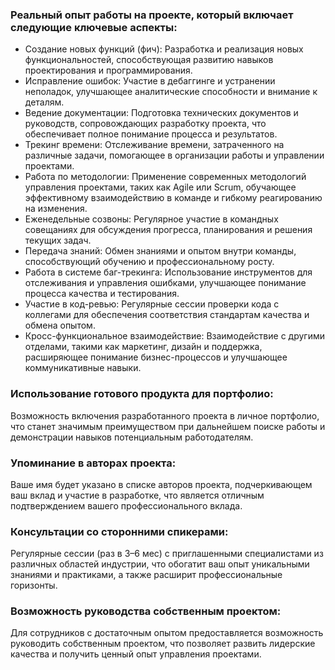 ### Реальный опыт работы на проекте, который включает следующие ключевые аспекты:
   - Создание новых функций (фич): Разработка и реализация новых функциональностей, способствующая развитию навыков проектирования и программирования.
   - Исправление ошибок: Участие в дебаггинге и устранении неполадок, улучшающее аналитические способности и внимание к деталям.
   - Ведение документации: Подготовка технических документов и руководств, сопровождающих разработку проекта, что обеспечивает полное понимание процесса и результатов.
   - Трекинг времени: Отслеживание времени, затраченного на различные задачи, помогающее в организации работы и управлении проектами.
   - Работа по методологии: Применение современных методологий управления проектами, таких как Agile или Scrum, обучающее эффективному взаимодействию в команде и гибкому реагированию на изменения.
   - Еженедельные созвоны: Регулярное участие в командных совещаниях для обсуждения прогресса, планирования и решения текущих задач.
   - Передача знаний: Обмен знаниями и опытом внутри команды, способствующий обучению и профессиональному росту.
   - Работа в системе баг-трекинга: Использование инструментов для отслеживания и управления ошибками, улучшающее понимание процесса качества и тестирования.
   - Участие в код-ревью: Регулярные сессии проверки кода с коллегами для обеспечения соответствия стандартам качества и обмена опытом.
   - Кросс-функциональное взаимодействие: Взаимодействие с другими отделами, такими как маркетинг, дизайн и поддержка, расширяющее понимание бизнес-процессов и улучшающее коммуникативные навыки.

### Использование готового продукта для портфолио:
   Возможность включения разработанного проекта в личное портфолио, что станет значимым преимуществом при дальнейшем поиске работы и демонстрации навыков потенциальным работодателям.

### Упоминание в авторах проекта:
   Ваше имя будет указано в списке авторов проекта, подчеркивающем ваш вклад и участие в разработке, что является отличным подтверждением вашего профессионального вклада.

### Консультации со сторонними спикерами:
   Регулярные сессии (раз в 3–6 мес) с приглашенными специалистами из различных областей индустрии, что обогатит ваш опыт уникальными знаниями и практиками, а также расширит профессиональные горизонты.

### Возможность руководства собственным проектом:
   Для сотрудников с достаточным опытом предоставляется возможность руководить собственным проектом, что позволяет развить лидерские качества и получить ценный опыт управления проектами.
